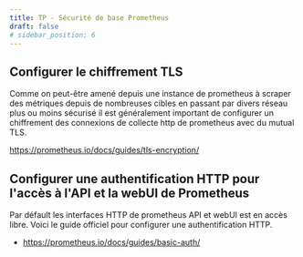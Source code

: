 ```yaml
---
title: TP - Sécurité de base Prometheus
draft: false
# sidebar_position: 6
---
```


## Configurer le chiffrement TLS

Comme on peut-être amené depuis une instance de prometheus à scraper des métriques depuis de nombreuses cibles en passant par divers réseau plus ou moins sécurisé il est généralement important de configurer un chiffrement des connexions de collecte http de prometheus avec du mutual TLS.

https://prometheus.io/docs/guides/tls-encryption/

## Configurer une authentification HTTP pour l'accès à l'API et la webUI de Prometheus

Par défault les interfaces HTTP de prometheus API et webUI est en accès libre. Voici le guide officiel pour configurer une authentification HTTP.

- https://prometheus.io/docs/guides/basic-auth/